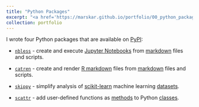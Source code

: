 ```yaml
---
title: "Python Packages"
excerpt: "<a href='https://marskar.github.io/portfolio/00_python_packages/'>Python packages I wrote<br/><img src='/images/catrmd.png'></a>"
collection: portfolio
---
```


I wrote four Python packages that are available on [PyPI](https://pypi.org/):

- [`nbless`](https://pypi.org/project/nbless/) - create and execute [Jupyter Notebooks](https://jupyter-notebook.readthedocs.io/en/latest/examples/Notebook/What%20is%20the%20Jupyter%20Notebook.html) from [markdown](https://www.markdownguide.org/) files and scripts.

- [`catren`](https://pypi.org/project/catren/) - create and render [R markdown](https://rmarkdown.rstudio.com/) files from [markdown](https://www.markdownguide.org/) files and scripts.

- [`skippy`](https://pypi.org/project/skippy/) - simplify analysis of [scikit-learn](http://scikit-learn.org/stable/) machine learning [datasets](http://scikit-learn.org/stable/datasets/).

- [`scattr`](https://pypi.org/project/scattr/) - add user-defined functions as [methods](https://docs.python.org/3/tutorial/classes.html#method-objects) to Python [classes](https://docs.python.org/3/tutorial/classes.html).
